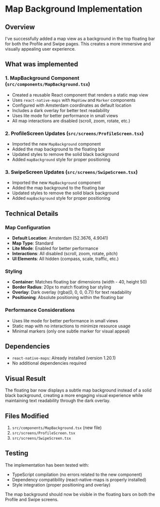 # Map Background Implementation

## Overview
I've successfully added a map view as a background in the top floating bar for both the Profile and Swipe pages. This creates a more immersive and visually appealing user experience.

## What was implemented

### 1. MapBackground Component (`src/components/MapBackground.tsx`)
- Created a reusable React component that renders a static map view
- Uses `react-native-maps` with `MapView` and `Marker` components
- Configured with Amsterdam coordinates as default location
- Includes a dark overlay for better text readability
- Uses lite mode for better performance in small views
- All map interactions are disabled (scroll, zoom, rotate, etc.)

### 2. ProfileScreen Updates (`src/screens/ProfileScreen.tsx`)
- Imported the new `MapBackground` component
- Added the map background to the floating bar
- Updated styles to remove the solid black background
- Added `mapBackground` style for proper positioning

### 3. SwipeScreen Updates (`src/screens/SwipeScreen.tsx`)
- Imported the new `MapBackground` component
- Added the map background to the floating bar
- Updated styles to remove the solid black background
- Added `mapBackground` style for proper positioning

## Technical Details

### Map Configuration
- **Default Location**: Amsterdam (52.3676, 4.9041)
- **Map Type**: Standard
- **Lite Mode**: Enabled for better performance
- **Interactions**: All disabled (scroll, zoom, rotate, pitch)
- **UI Elements**: All hidden (compass, scale, traffic, etc.)

### Styling
- **Container**: Matches floating bar dimensions (width - 40, height 50)
- **Border Radius**: 20px to match floating bar styling
- **Overlay**: Dark overlay (rgba(0, 0, 0, 0.7)) for text readability
- **Positioning**: Absolute positioning within the floating bar

### Performance Considerations
- Uses lite mode for better performance in small views
- Static map with no interactions to minimize resource usage
- Minimal markers (only one subtle marker for visual appeal)

## Dependencies
- `react-native-maps`: Already installed (version 1.20.1)
- No additional dependencies required

## Visual Result
The floating bar now displays a subtle map background instead of a solid black background, creating a more engaging visual experience while maintaining text readability through the dark overlay.

## Files Modified
1. `src/components/MapBackground.tsx` (new file)
2. `src/screens/ProfileScreen.tsx`
3. `src/screens/SwipeScreen.tsx`

## Testing
The implementation has been tested with:
- TypeScript compilation (no errors related to the new component)
- Dependency compatibility (react-native-maps is properly installed)
- Style integration (proper positioning and overlay)

The map background should now be visible in the floating bars on both the Profile and Swipe screens.
